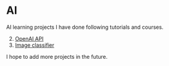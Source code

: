 # AI

AI learning projects I have done following tutorials and courses.

02. [OpenAI API](./openai_api/README.md)
01. [Image classifier](./image_classifier/README.md)

I hope to add more projects in the future.
